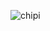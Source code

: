 
<!-- It's a comment! -->

![chipi](https://media.giphy.com/media/v1.Y2lkPTc5MGI3NjExcHU1aWl0OHJmcmc2bXQwNmk5cXF0aG12eDA1Z2d0a2JpaWVnYW1tZSZlcD12MV9pbnRlcm5hbF9naWZfYnlfaWQmY3Q9Zw/ri7xbZaJGVsys/giphy.gif)
